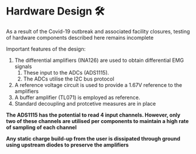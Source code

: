 # Hardware Design :hammer_and_wrench:

As a result of the Covid-19 outbreak and associated facility closures, testing of hardware components described here remains incomplete

Important features of the design:

1. The differential amplifiers (INA126) are used to obtain differential EMG signals 
   1. These input to the ADCs (ADS1115).
   1. The ADCs utilise the I2C bus protocol
2. A reference voltage circuit is used to provide a 1.67V reference to the amplifiers
4. A buffer amplifier (TL071) is employed as reference. 
5. Standard decoupling and protcetive measures are in place

**The ADS1115 has the potential to read 4 input channels. However, only two of these channels are utilised per components to maintain a high rate of sampling of each channel**

**Any static charge build-up from the user is dissipated through ground using upstream diodes to preserve the amplifiers**
